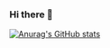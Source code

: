 ### Hi there 👋
[![Anurag's GitHub stats](https://github-readme-stats.vercel.app/api?username=SheikhAfrin)](https://github.com/anuraghazra/github-readme-stats)
